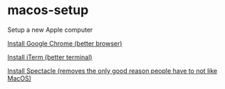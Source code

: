 # macos-setup
Setup a new Apple computer

[Install Google Chrome (better browser)](https://www.google.com/chrome/)

[Install iTerm (better terminal)](https://www.iterm2.com/)

[Install Spectacle (removes the only good reason people have to not like MacOS)](https://www.spectacleapp.com/)

